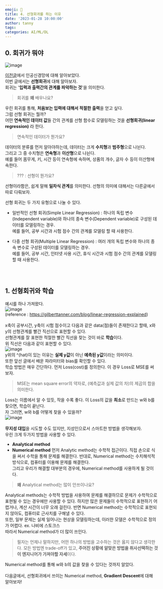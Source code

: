 ```yaml
---
emoji: 🔮
title: 4. 선형회귀를 하는 이유
date: '2023-01-28 10:00:00'
author: tanny
tags: 
categories: AI/ML/DL
---
```


## 0. 회귀가 뭐야
![image](https://user-images.githubusercontent.com/121401159/215163818-4b204570-e3e1-42fd-a655-dfbcc48a5c64.png)<br>

[이전글](https://tannybrown.github.io/ai/4/)에서 인공신경망에 대해 알아보았다. <br>
이번 글에서는 **선형회귀**에 대해 알아보자. <br>
회귀는 '**입력과 출력간의 관계를 파악하는 것**'을 의미한다.<br>
> 회귀를 **왜** 배우나요?

우린 회귀를 통해, **처음보는 입력에 대해서 적절한 출력**을 얻고 싶다.<br>
그럼 선형 회귀는 뭘까?<br>
어떤 **연속적인 데이터 값**들 간의 관계를 선형 함수로 모델링하는 것을 **선형회귀(linear regression)** 라 한다. <br>
> 연속적인 데이터가 뭔가요?

데이터의 분류를 먼저 알아야하는데, 데이터는 크게 **수치형**과 **범주형**으로 나뉜다. <br>
그리고 그 중 수치형은 **연속형**과 **이산형**으로 나뉜다. <br>
예를 들어 몸무게, 키, 시간 등이 연속형에 속하며, 상품의 개수, 글자 수 등이 이산형에 속한다.

> ??? : 선형이 뭔가요?


선형이라함은, 쉽게 말해 **일차식 관계**를 의미한다. 선형의 의미에 대해서는 다른글에서 따로 다뤄보자. <br>

선형 회귀는 두 가지 유형으로 나눌 수 있다.

- 일반적인 선형 회귀(Simple Linear Regression) : 하나의 독립 변수(Independent variable)와 하나의 종속 변수(Dependent variable)로 구성된 데이터를 모델링하는 경우. <br>예를 들어, 공부 시간과 시험 점수 간의 관계를 모델링 할 때 사용한다.

- 다중 선형 회귀(Multiple Linear Regression) : 여러 개의 독립 변수와 하나의 종속 변수로 구성된 데이터를 모델링하는 경우. <br>예를 들어, 공부 시간, 인터넷 사용 시간, 휴식 시간과 시험 점수 간의 관계를 모델링 할 때 사용한다.


<br><br>

## 1. 선형회귀와 학습
예시를 하나 가져왔다. <br>
![image](https://user-images.githubusercontent.com/121401159/215274142-03f6ea1d-bcea-44f5-adee-0d32613b9aad.png)<br>
(reference : https://gilberttanner.com/blog/linear-regression-explained)<br><br>
x축이 공부시간, y축이 시험 점수이고 다음과 같은 data(점)들이 존재한다고 할때, x와 y의 선형관계를 빨간 직선으로 표현할 수 있다.<br>
선형관계를 잘 표현한 적절한 빨간 직선을 찾는 것이 바로 **학습**이다.<br>
위 직선은 다음과 같이 표현할 수 있다.<br>
![image](https://user-images.githubusercontent.com/121401159/215274972-af0916e9-f458-41df-945c-8c28b6e2c7a5.png)<br>
y위의 ^(hat)이 있는 이유는 **실제 y값**이 아닌 **예측된 y값**이라는 의미이다.<br>
또한 앞선 글에서 배운 파라미터와 bias를 확인할 수 있다.<br>
학습 방법은 매우 간단하다. 먼저 Loss(cost)를 정의한다. 이 경우 Loss로 MSE를 써보자.<br>
> MSE는 mean square error의 약자로, (예측값과 실제 값의 차)의 제곱의 합을 의미한다.

Loss는 이름에서 알 수 있듯, 작을 수록 좋다. 이 Loss의 값을 **최소**로 만드는 w와 b를 찾으면, 학습이 끝난다.<br>
자 그러면, w와 b를 어떻게 찾을 수 있을까?<br>
![image](https://user-images.githubusercontent.com/121401159/215275914-56118e3d-78ed-4549-98ff-010e90810eef.png)<br>
<br>
**무지성 대입**을 시도할 수도 있지만, 지성인으로서 스마트한 방법을 생각해보자.<br>
우린 크게 두가지 방법을 사용할 수 있다.
- **Analytical method**
- **Numerical method**
먼저 Analytic method는 수학적 접근이다. 직접 손으로 식을 써서 수학을 통해 문제를 해결한다. 반대로, Numerical method는 수치해석적 방식으로, 컴퓨터를 이용해 문제를 해결한다.<br>
그리고 우리가 해결할 대부분의 경우에, Numerical method를 사용하게 될 것이다.
> **왜** Analytical method는 많이 안쓰이나요?

Analytical methods는 수학적 방법을 사용하여 문제를 해결하므로 문제가 수학적으로 표현될 수 있는 경우에만 사용할 수 있다. 하지만 많은 문제들이 수학적으로 표현하기 어렵거나, 계산 시간이 너무 오래 걸린다. 반면 Numerical method는 수학적으로 표현되지 않아도, 컴퓨터로 근사치를 구해낼 수 있다. <br>
또한, 일부 문제는 실제 일어나는 현상을 모델링하는데, 이러한 모델은 수학적으로 정의가 어렵다. ex. 나비에 스토크스 <br>
따라서 Numerical method가 더 많이 쓰인다.
> 필자는 언제나 말하지만, 어떤 하나의 방법을 고수하는 것은 옳지 않다고 생각한다. 모든 방법엔 trade-off가 있고, **주어진 상황에 알맞은 방법을 취사선택하는 것이 엔지니어가 가져야할 자세**이다.

Numerical method를 통해 w와 b의 값을 찾을 수 있다는 것까지 알았다.<br><br>
다음글에서, 선형회귀에서 쓰이는 Numerical method, **Gradient Descent**에 대해 알아보자!  


```toc

```